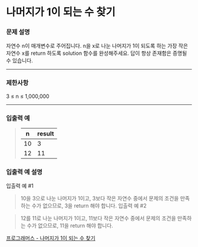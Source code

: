 # 나머지가 1이 되는 수 찾기

### 문제 설명

자연수 n이 매개변수로 주어집니다. n을 x로 나눈 나머지가 1이 되도록 하는 가장 작은 자연수 x를 return 하도록 solution 함수를 완성해주세요. 답이 항상 존재함은 증명될 수 있습니다.

---

### 제한사항

3 ≤ n ≤ 1,000,000

---

### 입출력 예

> | n   | result |
> | --- | ------ |
> | 10  | 3      |
> | 12  | 11     |

### 입출력 예 설명

입출력 예 #1

> 10을 3으로 나눈 나머지가 1이고, 3보다 작은 자연수 중에서 문제의 조건을 만족하는 수가 없으므로, 3을 return 해야 합니다.
> 입출력 예 #2

> 12를 11로 나눈 나머지가 1이고, 11보다 작은 자연수 중에서 문제의 조건을 만족하는 수가 없으므로, 11을 return 해야 합니다.

[프로그래머스 - 나머지가 1이 되는 수 찾기](https://programmers.co.kr/learn/courses/30/lessons/87389)
